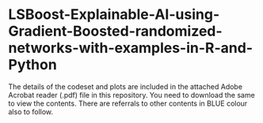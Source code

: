 # LSBoost-Explainable-AI-using-Gradient-Boosted-randomized-networks-with-examples-in-R-and-Python

The details of the codeset and plots are included in the attached Adobe Acrobat reader (.pdf) file in this repository. 
You need to download the same to view the contents. There are referrals to other contents in BLUE colour also to follow.
